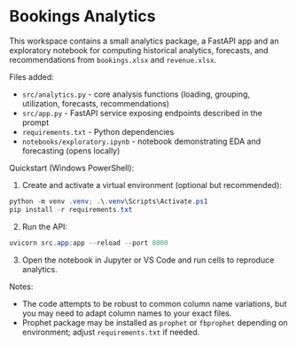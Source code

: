 # Bookings Analytics

This workspace contains a small analytics package, a FastAPI app and an exploratory notebook for computing historical analytics, forecasts, and recommendations from `bookings.xlsx` and `revenue.xlsx`.

Files added:
- `src/analytics.py` - core analysis functions (loading, grouping, utilization, forecasts, recommendations)
- `src/app.py` - FastAPI service exposing endpoints described in the prompt
- `requirements.txt` - Python dependencies
- `notebooks/exploratory.ipynb` - notebook demonstrating EDA and forecasting (opens locally)

Quickstart (Windows PowerShell):

1. Create and activate a virtual environment (optional but recommended):

```powershell
python -m venv .venv; .\.venv\Scripts\Activate.ps1
pip install -r requirements.txt
```

2. Run the API:

```powershell
uvicorn src.app:app --reload --port 8000
```

3. Open the notebook in Jupyter or VS Code and run cells to reproduce analytics.

Notes:
- The code attempts to be robust to common column name variations, but you may need to adapt column names to your exact files.
- Prophet package may be installed as `prophet` or `fbprophet` depending on environment; adjust `requirements.txt` if needed.
